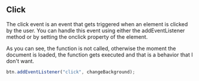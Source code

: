 ## Click

The click event is an event that gets triggered when an element is clicked by the user. You can handle this event using either the addEventListener method or by setting the onclick property of the element.

As you can see, the function is not called, otherwise the moment the document is loaded, the function gets executed and that is a behavior that I don't want.

```js
btn.addEventListener("click", changeBackground);
```
